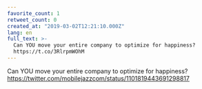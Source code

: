 ```yaml
---
favorite_count: 1
retweet_count: 0
created_at: "2019-03-02T12:21:10.000Z"
lang: en
full_text: >-
  Can YOU move your entire company to optimize for happiness?
  https://t.co/3RlrpmWOhM
---
```


Can YOU move your entire company to optimize for happiness?
<https://twitter.com/mobilejazzcom/status/1101819443691298817>
